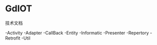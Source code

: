 

# GdIOT
技术文档

-Activity
-Adapter
-CallBack
-Entity
-Informatic
-Presenter
-Repertory
-Retrofit
-Util
